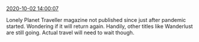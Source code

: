 [2020-10-02 14:00:07](https://mstdn.social/@hill_wanderer/104965551360366954)

Lonely Planet Traveller magazine not published since just after pandemic started. Wondering if it will return again. Handily, other titles like Wanderlust are still going. Actual travel will need to wait though.